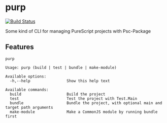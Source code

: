 # purp

[![Build Status](https://travis-ci.org/justinwoo/purp.svg?branch=master)](https://travis-ci.org/justinwoo/purp)

Some kind of CLI for managing PureScript projects with Psc-Package

## Features

```
purp

Usage: purp (build | test | bundle | make-module)

Available options:
  -h,--help                Show this help text

Available commands:
  build                    Build the project
  test                     Test the project with Test.Main
  bundle                   Bundle the project, with optional main and target path arguments
  make-module              Make a CommonJS module by running bundle first
```
